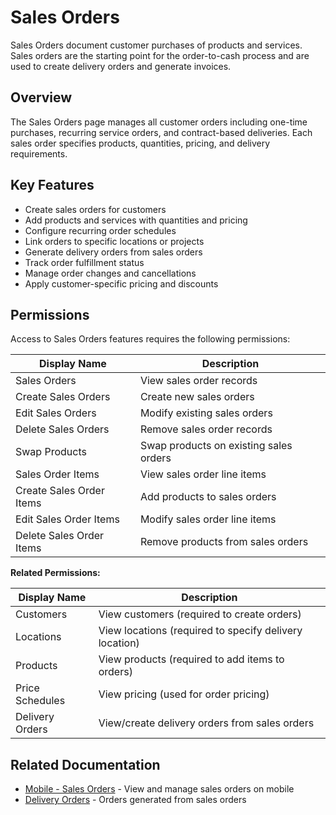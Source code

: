 # Sales Orders

Sales Orders document customer purchases of products and services. Sales orders are the starting point for the order-to-cash process and are used to create delivery orders and generate invoices.

## Overview

The Sales Orders page manages all customer orders including one-time purchases, recurring service orders, and contract-based deliveries. Each sales order specifies products, quantities, pricing, and delivery requirements.

## Key Features

* Create sales orders for customers
* Add products and services with quantities and pricing
* Configure recurring order schedules
* Link orders to specific locations or projects
* Generate delivery orders from sales orders
* Track order fulfillment status
* Manage order changes and cancellations
* Apply customer-specific pricing and discounts

## Permissions

Access to Sales Orders features requires the following permissions:

| Display Name | Description |
|--------------|-------------|
| Sales Orders | View sales order records |
| Create Sales Orders | Create new sales orders |
| Edit Sales Orders | Modify existing sales orders |
| Delete Sales Orders | Remove sales order records |
| Swap Products | Swap products on existing sales orders |
| Sales Order Items | View sales order line items |
| Create Sales Order Items | Add products to sales orders |
| Edit Sales Order Items | Modify sales order line items |
| Delete Sales Order Items | Remove products from sales orders |

**Related Permissions:**

| Display Name | Description |
|--------------|-------------|
| Customers | View customers (required to create orders) |
| Locations | View locations (required to specify delivery location) |
| Products | View products (required to add items to orders) |
| Price Schedules | View pricing (used for order pricing) |
| Delivery Orders | View/create delivery orders from sales orders |

## Related Documentation

* [Mobile - Sales Orders](../Mobile/SalesOrders.md) - View and manage sales orders on mobile
* [Delivery Orders](DeliveryOrders.md) - Orders generated from sales orders

